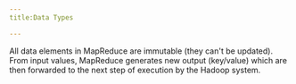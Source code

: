 ```yaml
---
title:Data Types

---
```



All data elements in MapReduce are immutable (they can't be updated). From input values, MapReduce generates new output (key/value) which are then forwarded to the next step of execution by the Hadoop system.


